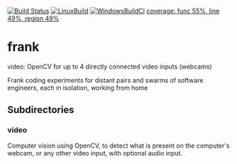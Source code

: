 [![Build Status](https://travis-ci.com/fgenolini/frank.svg?branch=master)](https://travis-ci.com/fgenolini/frank) [![LinuxBuild](https://github.com/fgenolini/frank/workflows/LinuxBuild/badge.svg?branch=master)](https://github.com/fgenolini/frank/actions?query=workflow%3ALinuxBuild) [![WindowsBuildCI](https://github.com/fgenolini/frank/workflows/WindowsBuildCI/badge.svg?branch=master)](https://github.com/fgenolini/frank/actions?query=workflow%3AWindowsBuildCI)
[coverage: func 55%, line 49%, region 49%](https://raw.githubusercontent.com/fgenolini/frank/colour-correction/coverage-reports/20200811-134100/all-merged/index.html)

# frank
video: OpenCV for up to 4 directly connected video inputs (webcams)

Frank coding experiments for distant pairs and swarms of software engineers, each in isolation, working from home

## Subdirectories
### video
Computer vision using OpenCV, to detect what is present on the computer's webcam, or any other video input, with optional audio input.
